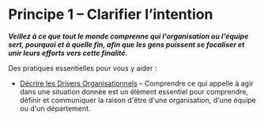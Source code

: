 # Principe 1 – Clarifier l’intention


**_Veillez à ce que tout le monde comprenne qui l'organisation ou l'équipe sert, pourquoi et à quelle fin, afin que les gens puissent se focaliser et unir leurs efforts vers cette finalité._**


Des pratiques essentielles pour vous y aider :

-   [Décrire les Drivers Organisationnels](section:describe-organizational-drivers) – Comprendre ce qui appelle à agir dans une situation donnée est un élément essentiel pour comprendre, définir et communiquer la raison d'être d'une organisation, d'une équipe ou d'un département.
